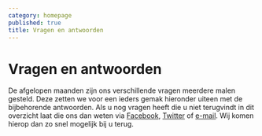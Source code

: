 ```yaml
---
category: homepage
published: true
title: Vragen en antwoorden
---
```


# Vragen en antwoorden

De afgelopen maanden zijn ons verschillende vragen meerdere malen gesteld. Deze zetten we voor een ieders gemak hieronder uiteen met de bijbehorende antwoorden. Als u nog vragen heeft die u niet terugvindt in dit overzicht laat die ons dan weten via [Facebook](https://www.facebook.com/pages/Denim-Hotel), [Twitter](https://twitter.com/Denim_Hotel) of [e-mail](mailto:info@denimhotel.nl). Wij komen hierop dan zo snel mogelijk bij u terug.

